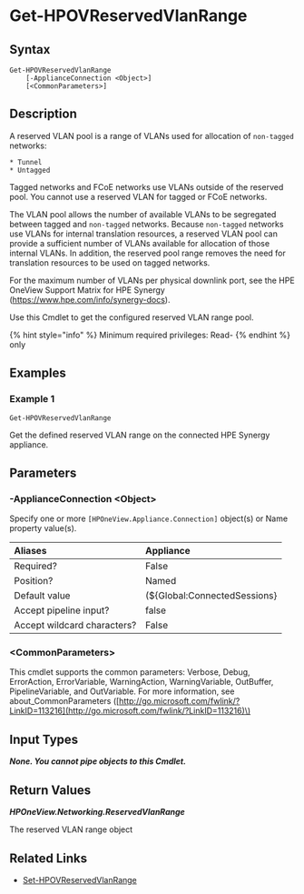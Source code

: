 ﻿---
description: Get the reserved VLAN range for HPE Synergy.
---

# Get-HPOVReservedVlanRange

## Syntax

```text
Get-HPOVReservedVlanRange
    [-ApplianceConnection <Object>]
    [<CommonParameters>]
```

## Description

A reserved VLAN pool is a range of VLANs used for allocation of `non-tagged` networks:

    * Tunnel
    * Untagged

Tagged networks and FCoE networks use VLANs outside of the reserved pool. You cannot use a reserved VLAN for tagged or FCoE networks.

The VLAN pool allows the number of available VLANs to be segregated between tagged and `non-tagged` networks. Because `non-tagged` networks use VLANs for internal translation resources, a reserved VLAN pool can provide a sufficient number of VLANs available for allocation of those internal VLANs. In addition, the reserved pool range removes the need for translation resources to be used on tagged networks.

For the maximum number of VLANs per physical downlink port, see the HPE OneView Support Matrix for HPE Synergy (https://www.hpe.com/info/synergy-docs).

Use this Cmdlet to get the configured reserved VLAN range pool.

{% hint style="info" %}
Minimum required privileges: Read-
{% endhint %}
only
## Examples

###  Example 1 

```text
Get-HPOVReservedVlanRange
```

Get the defined reserved VLAN range on the connected HPE Synergy appliance.

## Parameters

### -ApplianceConnection &lt;Object&gt;

Specify one or more `[HPOneView.Appliance.Connection]` object(s) or Name property value(s).

| Aliases | Appliance |
| :--- | :--- |
| Required? | False |
| Position? | Named |
| Default value | (${Global:ConnectedSessions} | ? Default) |
| Accept pipeline input? | false |
| Accept wildcard characters? | False |

### &lt;CommonParameters&gt;

This cmdlet supports the common parameters: Verbose, Debug, ErrorAction, ErrorVariable, WarningAction, WarningVariable, OutBuffer, PipelineVariable, and OutVariable. For more information, see about\_CommonParameters \([http://go.microsoft.com/fwlink/?LinkID=113216](http://go.microsoft.com/fwlink/?LinkID=113216)\)

## Input Types

_**None.  You cannot pipe objects to this Cmdlet.**_

## Return Values

_**HPOneView.Networking.ReservedVlanRange**_

The reserved VLAN range object

## Related Links

* [Set-HPOVReservedVlanRange](../appliance/set-hpovreservedvlanrange.md)
